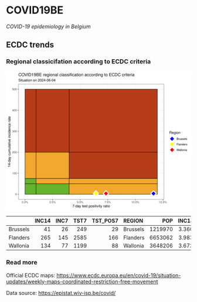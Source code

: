
# COVID19BE

*COVID-19 epidemiology in Belgium*

## ECDC trends

### Regional classicifation according to ECDC criteria

![](COVID9BE-ecdc-trend.png)

|          | INC14 | INC7 | TST7 | TST\_POS7 | REGION   |     POP | INC14\_RT |       PR7 |        GR |
| :------- | ----: | ---: | ---: | --------: | :------- | ------: | --------: | --------: | --------: |
| Brussels |    41 |   26 |  249 |        29 | Brussels | 1219970 |  3.360738 | 0.1164659 | 0.7333333 |
| Flanders |   265 |  145 | 2585 |       166 | Flanders | 6653062 |  3.983128 | 0.0642166 | 0.2083333 |
| Wallonia |   134 |   77 | 1199 |        88 | Wallonia | 3648206 |  3.673038 | 0.0733945 | 0.3508772 |

### Read more

Official ECDC maps:
<https://www.ecdc.europa.eu/en/covid-19/situation-updates/weekly-maps-coordinated-restriction-free-movement>

Data source: <https://epistat.wiv-isp.be/covid/>
